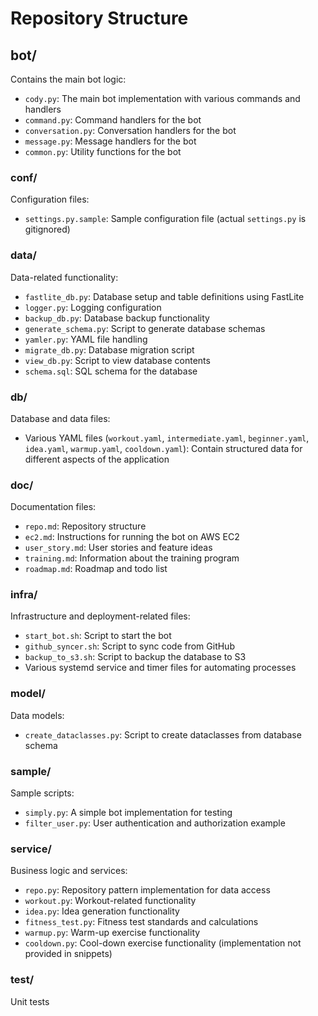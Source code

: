 # Repository Structure

## bot/
Contains the main bot logic:
- `cody.py`: The main bot implementation with various commands and handlers
- `command.py`: Command handlers for the bot
- `conversation.py`: Conversation handlers for the bot
- `message.py`: Message handlers for the bot
- `common.py`: Utility functions for the bot

### conf/
Configuration files:
- `settings.py.sample`: Sample configuration file (actual `settings.py` is gitignored)

### data/
Data-related functionality:
- `fastlite_db.py`: Database setup and table definitions using FastLite
- `logger.py`: Logging configuration
- `backup_db.py`: Database backup functionality
- `generate_schema.py`: Script to generate database schemas
- `yamler.py`: YAML file handling
- `migrate_db.py`: Database migration script
- `view_db.py`: Script to view database contents
- `schema.sql`: SQL schema for the database

### db/
Database and data files:
- Various YAML files (`workout.yaml`, `intermediate.yaml`, `beginner.yaml`, `idea.yaml`, `warmup.yaml`, `cooldown.yaml`): Contain structured data for different aspects of the application

### doc/
Documentation files:
- `repo.md`: Repository structure
- `ec2.md`: Instructions for running the bot on AWS EC2
- `user_story.md`: User stories and feature ideas
- `training.md`: Information about the training program
- `roadmap.md`: Roadmap and todo list

### infra/
Infrastructure and deployment-related files:
- `start_bot.sh`: Script to start the bot
- `github_syncer.sh`: Script to sync code from GitHub
- `backup_to_s3.sh`: Script to backup the database to S3
- Various systemd service and timer files for automating processes

### model/
Data models:
- `create_dataclasses.py`: Script to create dataclasses from database schema

### sample/
Sample scripts:
- `simply.py`: A simple bot implementation for testing
- `filter_user.py`: User authentication and authorization example

### service/
Business logic and services:
- `repo.py`: Repository pattern implementation for data access
- `workout.py`: Workout-related functionality
- `idea.py`: Idea generation functionality
- `fitness_test.py`: Fitness test standards and calculations
- `warmup.py`: Warm-up exercise functionality
- `cooldown.py`: Cool-down exercise functionality (implementation not provided in snippets)

### test/
Unit tests
